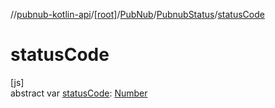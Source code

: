 //[pubnub-kotlin-api](../../../../index.md)/[[root]](../../index.md)/[PubNub](../index.md)/[PubnubStatus](index.md)/[statusCode](status-code.md)

# statusCode

[js]\
abstract var [statusCode](status-code.md): [Number](https://kotlinlang.org/api/latest/jvm/stdlib/kotlin/-number/index.html)
